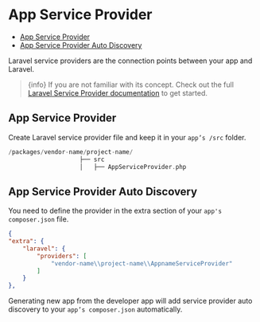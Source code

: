 # App Service Provider

- [App Service Provider](#app-service-provider)
- [App Service Provider Auto Discovery](#app-service-provider-auto-discovery)

Laravel service providers are the connection points between your app and Laravel.

> {info} If you are not familiar with its concept. Check out the full [Laravel Service Provider documentation](https://laravel.com/docs/master/packages) to get started.

<a name="App-Service-Provider"></a>

## App Service Provider

Create Laravel service provider file and keep it in your `app’s /src` folder.

```php
/packages/vendor-name/project-name/
                    ├── src
                    │   ├── AppServiceProvider.php
```

<a name="App-Service-Provider-Auto-Discovery"></a>

## App Service Provider Auto Discovery

You need to define the provider in the extra section of your `app's composer.json` file.

```json
{
"extra": {
    "laravel": {
        "providers": [
            "vendor-name\\project-name\\AppnameServiceProvider"
        ]
    }
},
```

Generating new app from the developer app will add service provider auto discovery to your `app’s composer.json` automatically.
